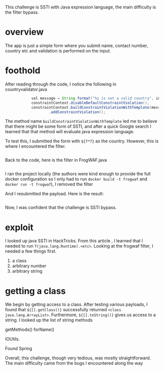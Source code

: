 This challenge is SSTI with Java expression language, the main difficulty is the filter bypass.

# overview

The app is just a simple form where you submit name, contact number, country etc and validation is performed on the input.

# foothold

After reading through the code, I notice the following in countryvalidator.java

```java:CountryValidator.java
            val message = String.format("%s is not a valid country", input);
            constraintContext.disableDefaultConstraintViolation();
            constraintContext.buildConstraintViolationWithTemplate(message)
                    .addConstraintViolation();
```

The method name `buildConstraintViolationWithTemplate` led me to believe that there might be some form of SSTI, and after a quick Google search I learned that that method will evaluate java expression language.

To test this, I submitted the form with `${7*7}` as the country. However, this is where I encountered the filter.

<Image>

Back to the code, here is the filter in FrogWAF.java

```java
```

I ran the project locally (the authors were kind enough to provide the full docker configuration so I only had to run `docker build -t frogwaf` and `docker run -t frogwaf`), I removed the filter

And I resubmitted the payload. Here is the result:

<Image>

Now, I was confident that the challenge is SSTI bypass.

# exploit

I looked up java SSTI in HackTricks. From this article <link>, I learned that I needed to run `T(java.lang.Runtime).<etc>`. Looking at the frogwaf filter, I needed a few things first.

1. a class
2. arbitrary number
3. arbitrary string

# getting a class

We begin by getting access to a class. After testing various payloads, I found that `${[].getClass()}` successfully returned `<class java.lang.ArrayList>`. Furthermore, `${[].toString()}` gives us access to a string. I looked up the list of string methods

getMethods()
forName()

IOUtils.

Found Spring

Overall, this challenge, though very tedious, was mostly straightforward. The main difficulty came from the bugs I encountered along the way